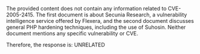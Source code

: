 The provided content does not contain any information related to CVE-2005-2415. The first document is about Secunia Research, a vulnerability intelligence service offered by Flexera, and the second document discusses general PHP hardening techniques, including the use of Suhosin. Neither document mentions any specific vulnerability or CVE.

Therefore, the response is: UNRELATED